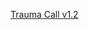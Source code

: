 [Trauma Call v1.2](http://workspaces/sites/Teams/ChildrensEmergencyDepartment/guidelines/BCH_guidelines/1/index.html#17080)
